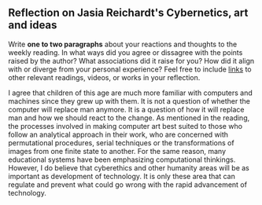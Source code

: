 ## Reflection on Jasia Reichardt's Cybernetics, art and ideas 

Write **one to two paragraphs** about your reactions and thoughts to the weekly reading. In what ways did you agree or dissagree with the points raised by the author? What associations did it raise for you? How did it align with or diverge from your personal experience? Feel free to include [links](http://formandcode.com/) to other relevant readings, videos, or works in your reflection.

I agree that children of this age are much more familiar with computers and machines since they grew up with them. It is not a question of whether the computer will replace man anymore. It is a question of how it will replace man and how we should react to the change. As mentioned in the reading, the processes involved in making computer art best suited to those who follow an analytical approach in their work, who are concerned with permutational procedures, serial techniques or the transformations of images from one finite state to another. For the same reason, many educational systems have been emphasizing computational thinkings. However, I do believe that cyberethics and other humanity areas will be as important as development of technology. It is only these area that can regulate and prevent what could go wrong with the rapid advancement of technology.       